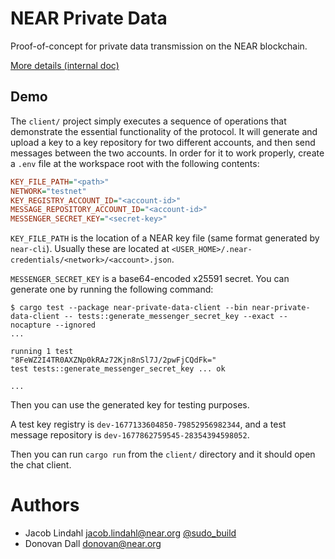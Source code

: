 # NEAR Private Data

Proof-of-concept for private data transmission on the NEAR blockchain.

[More details (internal doc)](https://docs.google.com/document/d/1ddOorhJ8_qrCyoRUR3Xd2gfWwaPi0TizVCoAsQECzrU/edit?usp=sharing)

## Demo

The `client/` project simply executes a sequence of operations that demonstrate the essential functionality of the protocol. It will generate and upload a key to a key repository for two different accounts, and then send messages between the two accounts. In order for it to work properly, create a `.env` file at the workspace root with the following contents:

```ini
KEY_FILE_PATH="<path>"
NETWORK="testnet"
KEY_REGISTRY_ACCOUNT_ID="<account-id>"
MESSAGE_REPOSITORY_ACCOUNT_ID="<account-id>"
MESSENGER_SECRET_KEY="<secret-key>"
```

`KEY_FILE_PATH` is the location of a NEAR key file (same format generated by `near-cli`). Usually these are located at `<USER_HOME>/.near-credentials/<network>/<account>.json`.

`MESSENGER_SECRET_KEY` is a base64-encoded x25591 secret. You can generate one by running the following command:

```text
$ cargo test --package near-private-data-client --bin near-private-data-client -- tests::generate_messenger_secret_key --exact --nocapture --ignored
...

running 1 test
"8FeWZ2I4TR0AXZNp0kRAz72Kjn8nSl7J/2pwFjCQdFk="
test tests::generate_messenger_secret_key ... ok

...
```

Then you can use the generated key for testing purposes.

A test key registry is `dev-1677133604850-79852956982344`, and a test message repository is `dev-1677862759545-28354394598052`.

Then you can run `cargo run` from the `client/` directory and it should open the chat client.

# Authors

- Jacob Lindahl <jacob.lindahl@near.org> [@sudo_build](https://twitter.com/sudo_build)
- Donovan Dall <donovan@near.org>